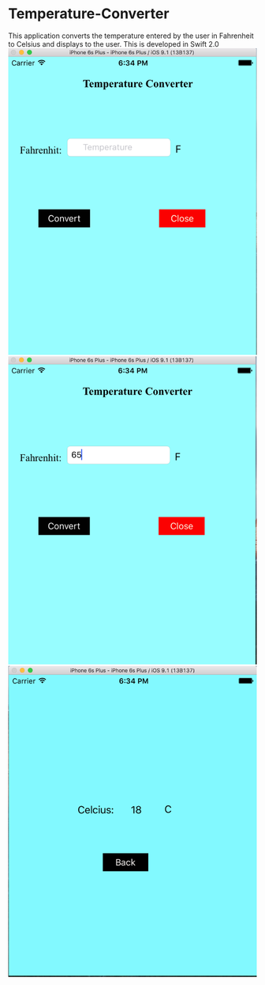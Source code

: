 # Temperature-Converter
This application converts the temperature entered by the user in Fahrenheit to Celsius and displays to the user. This is developed in Swift 2.0
![Screen Shot 2015-11-23 at 6.34.02 PM.png](https://github.com/Sravyadara/Temperature-Converter/blob/master/Screenshots/Screen%20Shot%202015-11-23%20at%206.34.02%20PM.png)
![Screen Shot 2015-11-23 at 6.34.19 PM.png](https://github.com/Sravyadara/Temperature-Converter/blob/master/Screenshots/Screen%20Shot%202015-11-23%20at%206.34.19%20PM.png)
![Screen Shot 2015-11-23 at 6.34.29 PM.png](https://github.com/Sravyadara/Temperature-Converter/blob/master/Screenshots/Screen%20Shot%202015-11-23%20at%206.34.29%20PM.png)
